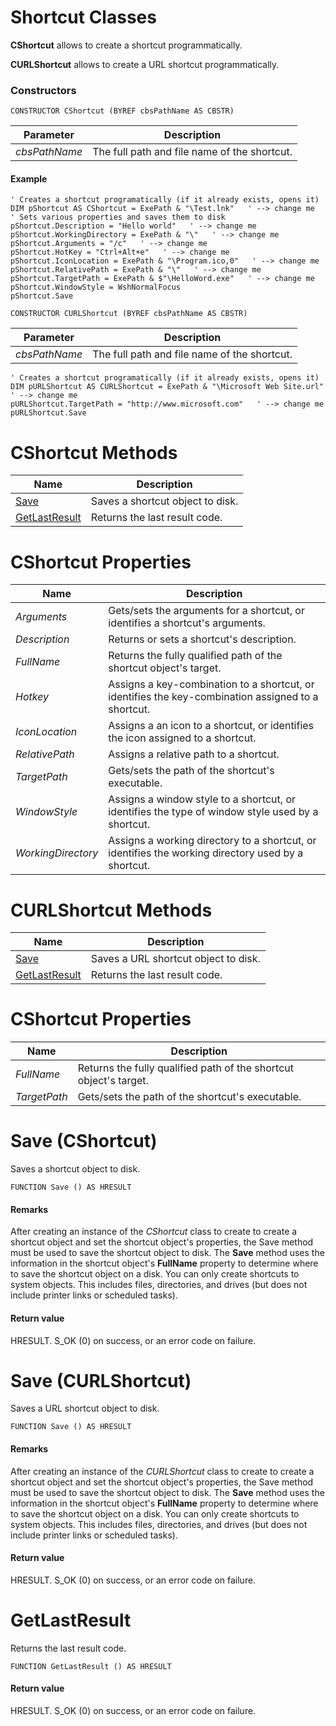 # Shortcut Classes

**CShortcut** allows to create a shortcut programmatically.

**CURLShortcut** allows to create a URL shortcut programmatically.

### Constructors

```
CONSTRUCTOR CShortcut (BYREF cbsPathName AS CBSTR)
```

| Parameter  | Description |
| ---------- | ----------- |
| *cbsPathName* | The full path and file name of the shortcut. |

#### Example

```
' Creates a shortcut programatically (if it already exists, opens it)
DIM pShortcut AS CShortcut = ExePath & "\Test.lnk"   ' --> change me
' Sets various properties and saves them to disk
pShortcut.Description = "Hello world"   ' --> change me
pShortcut.WorkingDirectory = ExePath & "\"   ' --> change me
pShortcut.Arguments = "/c"   ' --> change me
pShortcut.HotKey = "Ctrl+Alt+e"   ' --> change me
pShortcut.IconLocation = ExePath & "\Program.ico,0"   ' --> change me
pShortcut.RelativePath = ExePath & "\"   ' --> change me
pShortcut.TargetPath = ExePath & $"\HelloWord.exe"   ' --> change me
pShortcut.WindowStyle = WshNormalFocus
pShortcut.Save
```

```
CONSTRUCTOR CURLShortcut (BYREF cbsPathName AS CBSTR)
```

| Parameter  | Description |
| ---------- | ----------- |
| *cbsPathName* | The full path and file name of the shortcut. |

```
' Creates a shortcut programatically (if it already exists, opens it)
DIM pURLShortcut AS CURLShortcut = ExePath & "\Microsoft Web Site.url"   ' --> change me
pURLShortcut.TargetPath = "http://www.microsoft.com"   ' --> change me
pURLShortcut.Save
```

# CShortcut Methods

| Name       | Description |
| ---------- | ----------- |
| [Save](#Save1) | Saves a shortcut object to disk. |
| [GetLastResult](#GetLastResult) | Returns the last result code. |

# CShortcut Properties

| Name       | Description |
| ---------- | ----------- |
| *Arguments* | Gets/sets the arguments for a shortcut, or identifies a shortcut's arguments. |
| *Description* | Returns or sets a shortcut's description. |
| *FullName* | Returns the fully qualified path of the shortcut object's target. |
| *Hotkey* | Assigns a key-combination to a shortcut, or identifies the key-combination assigned to a shortcut. |
| *IconLocation* | Assigns a an icon to a shortcut, or identifies the icon assigned to a shortcut. |
| *RelativePath* | Assigns a relative path to a shortcut. |
| *TargetPath* | Gets/sets the path of the shortcut's executable. |
| *WindowStyle* | Assigns a window style to a shortcut, or identifies the type of window style used by a shortcut. |
| *WorkingDirectory* | Assigns a working directory to a shortcut, or identifies the working directory used by a shortcut. |

# CURLShortcut Methods

| Name       | Description |
| ---------- | ----------- |
| [Save](#Save2) | Saves a URL shortcut object to disk. |
| [GetLastResult](#GetLastResult) | Returns the last result code. |

# CShortcut Properties

| Name       | Description |
| ---------- | ----------- |
| *FullName* | Returns the fully qualified path of the shortcut object's target. |
| *TargetPath* | Gets/sets the path of the shortcut's executable. |

# <a name="Save1"></a>Save (CShortcut)

Saves a shortcut object to disk.

```
FUNCTION Save () AS HRESULT
```

#### Remarks

After creating an instance of the *CShortcut* class to create to create a shortcut object and set the shortcut object's properties, the Save method must be used to save the shortcut object to disk. The **Save** method uses the information in the shortcut object's **FullName** property to determine where to save the shortcut object on a disk. You can only create shortcuts to system objects. This includes files, directories, and drives (but does not include printer links or scheduled tasks).

#### Return value

HRESULT. S_OK (0) on success, or an error code on failure.

# <a name="Save1"></a>Save (CURLShortcut)

Saves a URL shortcut object to disk.

```
FUNCTION Save () AS HRESULT
```

#### Remarks

After creating an instance of the *CURLShortcut* class to create to create a shortcut object and set the shortcut object's properties, the Save method must be used to save the shortcut object to disk. The **Save** method uses the information in the shortcut object's **FullName** property to determine where to save the shortcut object on a disk. You can only create shortcuts to system objects. This includes files, directories, and drives (but does not include printer links or scheduled tasks).

#### Return value

HRESULT. S_OK (0) on success, or an error code on failure.

# <a name="GetLastResult"></a>GetLastResult

Returns the last result code.

```
FUNCTION GetLastResult () AS HRESULT
```

#### Return value

HRESULT. S_OK (0) on success, or an error code on failure.
